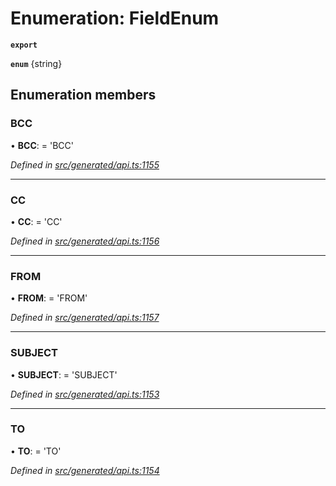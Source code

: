 # Enumeration: FieldEnum

**`export`** 

**`enum`** {string}

## Enumeration members

###  BCC

• **BCC**: =  <any>'BCC'

*Defined in [src/generated/api.ts:1155](https://github.com/mailslurp/mailslurp-client/blob/2f39d3c/src/generated/api.ts#L1155)*

___

###  CC

• **CC**: =  <any>'CC'

*Defined in [src/generated/api.ts:1156](https://github.com/mailslurp/mailslurp-client/blob/2f39d3c/src/generated/api.ts#L1156)*

___

###  FROM

• **FROM**: =  <any>'FROM'

*Defined in [src/generated/api.ts:1157](https://github.com/mailslurp/mailslurp-client/blob/2f39d3c/src/generated/api.ts#L1157)*

___

###  SUBJECT

• **SUBJECT**: =  <any>'SUBJECT'

*Defined in [src/generated/api.ts:1153](https://github.com/mailslurp/mailslurp-client/blob/2f39d3c/src/generated/api.ts#L1153)*

___

###  TO

• **TO**: =  <any>'TO'

*Defined in [src/generated/api.ts:1154](https://github.com/mailslurp/mailslurp-client/blob/2f39d3c/src/generated/api.ts#L1154)*
